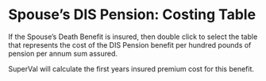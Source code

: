 # Spouse’s DIS Pension: Costing Table

If the Spouse’s Death Benefit is insured, then double click to select
the table that represents the cost of the DIS Pension benefit per
hundred pounds of pension per annum sum assured.

SuperVal will calculate the first years insured premium cost for this
benefit.
